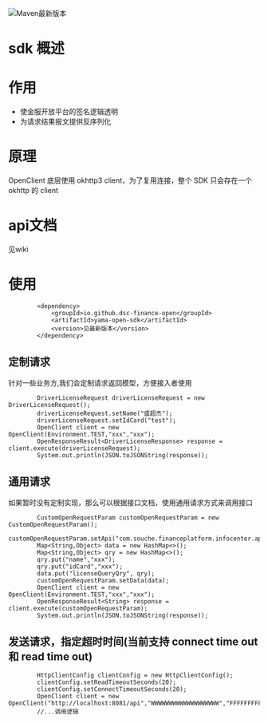 ![Maven最新版本](https://img.shields.io/maven-central/v/io.github.dsc-finance-open/yama-open-sdk.svg)

# sdk 概述
# 作用
- 使金服开放平台的签名逻辑透明
- 为请求结果报文提供反序列化

# 原理
OpenClient 底层使用 okhttp3 client，为了复用连接，整个 SDK 只会存在一个okhttp 的 client 

# api文档
见wiki

# 使用

```
        <dependency>
            <groupId>io.github.dsc-finance-open</groupId>
            <artifactId>yama-open-sdk</artifactId>
            <version>见最新版本</version>
        </dependency>
```

## 定制请求
针对一些业务方,我们会定制请求返回模型，方便接入者使用
````
        DriverLicenseRequest driverLicenseRequest = new DriverLicenseRequest();
        driverLicenseRequest.setName("盛超杰");
        driverLicenseRequest.setIdCard("test");
        OpenClient client = new OpenClient(Environment.TEST,"xxx","xxx");
        OpenResponseResult<DriverLicenseResponse> response = client.execute(driverLicenseRequest);
        System.out.println(JSON.toJSONString(response));
````

## 通用请求
如果暂时没有定制实现，那么可以根据接口文档，使用通用请求方式来调用接口
````
        CustomOpenRequestParam customOpenRequestParam = new CustomOpenRequestParam();
        customOpenRequestParam.setApi("com.souche.financeplatform.infocenter.api.facade.LicenseQueryFacade#queryDriverLicense");
        Map<String,Object> data = new HashMap<>();
        Map<String,Object> qry = new HashMap<>();
        qry.put("name","xxx");
        qry.put("idCard","xxx");
        data.put("licenseQueryQry", qry);
        customOpenRequestParam.setData(data);
        OpenClient client = new OpenClient(Environment.TEST,"xxx","xxx");
        OpenResponseResult<String> response = client.execute(customOpenRequestParam);
        System.out.println(JSON.toJSONString(response));
````



## 发送请求，指定超时时间(当前支持 connect time out 和 read time out)
````
        HttpClientConfig clientConfig = new HttpClientConfig();
        clientConfig.setReadTimeoutSeconds(20);
        clientConfig.setConnectTimeoutSeconds(20);
        OpenClient client = new OpenClient("http://localhost:8081/api","WWWWWWWWWWWWWWWWWWW","FFFFFFFFFFFFFFFFFFFFFFFFFFFFFFFFF",clientConfig);
        //...调用逻辑
````
